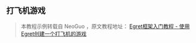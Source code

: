 ## 打飞机游戏

> 本教程示例转载自 NeoGuo ，原文教程地址：
[Egret框架入门教程 - 使用Egret创建一个打飞机的游戏](https://github.com/NeoGuo/html5-documents/blob/master/egret/sample-1.md)



